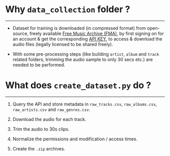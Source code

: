 # Why `data_collection` folder ?

---

* Dataset for training is downloaded (in compressed format) from open-source, freely available [Free Music Archive (FMA)][free-music-archive], by first signing on for an account & get the corresponding [API KEY][api-key], to access & download the audio files (legally licensed to be shared freely).

* With some pre-processing steps (like building `artist`, `album` and `track` related folders, trimming the audio sample to only 30 secs etc.) are needed to be performed.


# What does `create_dataset.py` do ?

---

1. Query the API and store metadata in `raw_tracks.csv`, `raw_albums.csv`, `raw_artists.csv` and `raw_genres.csv`.

2. Download the audio for each track.

3. Trim the audio to 30s clips.

4. Normalize the permissions and modification / access times.

5. Create the `.zip` archives.

<!--- Variables containing hyperlinks --->

[free-music-archive]: https://freemusicarchive.org

[api-key]: https://en.wikipedia.org/wiki/API_key

<!--- ******************************* --->